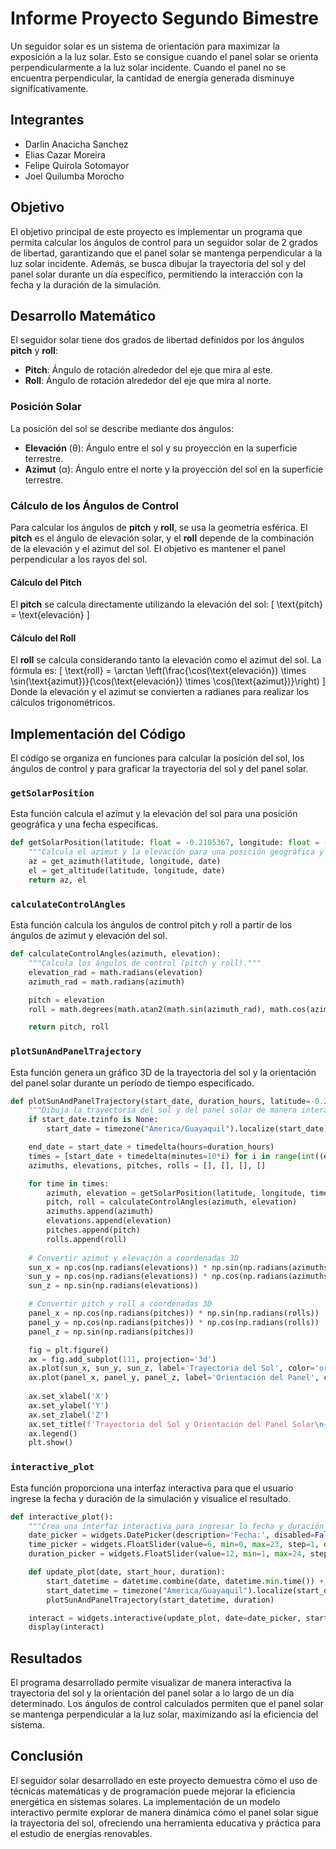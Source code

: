 # Informe Proyecto Segundo Bimestre
Un seguidor solar es un sistema de orientación para maximizar la exposición a la luz solar. Esto se consigue cuando el panel solar se orienta perpendicularmente a la luz solar incidente. Cuando el panel no se encuentra perpendicular, la cantidad de energía generada disminuye significativamente.

## Integrantes
* Darlin Anacicha Sanchez
* Elias Cazar Moreira
* Felipe Quirola Sotomayor
* Joel Quilumba Morocho

## Objetivo
El objetivo principal de este proyecto es implementar un programa que permita calcular los ángulos de control para un seguidor solar de 2 grados de libertad, garantizando que el panel solar se mantenga perpendicular a la luz solar incidente. Además, se busca dibujar la trayectoria del sol y del panel solar durante un día específico, permitiendo la interacción con la fecha y la duración de la simulación.

## Desarrollo Matemático
El seguidor solar tiene dos grados de libertad definidos por los ángulos **pitch** y **roll**:
- **Pitch**: Ángulo de rotación alrededor del eje que mira al este.
- **Roll**: Ángulo de rotación alrededor del eje que mira al norte.

### Posición Solar
La posición del sol se describe mediante dos ángulos:
- **Elevación** (θ): Ángulo entre el sol y su proyección en la superficie terrestre.
- **Azimut** (α): Ángulo entre el norte y la proyección del sol en la superficie terrestre.

### Cálculo de los Ángulos de Control
Para calcular los ángulos de **pitch** y **roll**, se usa la geometría esférica. El **pitch** es el ángulo de elevación solar, y el **roll** depende de la combinación de la elevación y el azimut del sol. El objetivo es mantener el panel perpendicular a los rayos del sol.

#### **Cálculo del Pitch**
El **pitch** se calcula directamente utilizando la elevación del sol:
\[
\text{pitch} = \text{elevación}
\]

#### **Cálculo del Roll**
El **roll** se calcula considerando tanto la elevación como el azimut del sol. La fórmula es:
\[
\text{roll} = \arctan \left(\frac{\cos(\text{elevación}) \times \sin(\text{azimut})}{\cos(\text{elevación}) \times \cos(\text{azimut})}\right)
\]
Donde la elevación y el azimut se convierten a radianes para realizar los cálculos trigonométricos.

## Implementación del Código
El código se organiza en funciones para calcular la posición del sol, los ángulos de control y para graficar la trayectoria del sol y del panel solar.

### `getSolarPosition`
Esta función calcula el azimut y la elevación del sol para una posición geográfica y una fecha específicas.

```python
def getSolarPosition(latitude: float = -0.2105367, longitude: float = -78.491614, date: datetime = datetime.now(tz=timezone("America/Guayaquil"))):
    """Calcula el azimut y la elevación para una posición geográfica y fecha."""
    az = get_azimuth(latitude, longitude, date)
    el = get_altitude(latitude, longitude, date)
    return az, el
```
### `calculateControlAngles`
Esta función calcula los ángulos de control pitch y roll a partir de los ángulos de azimut y elevación del sol.

```python
def calculateControlAngles(azimuth, elevation):
    """Calcula los ángulos de control (pitch y roll)."""
    elevation_rad = math.radians(elevation)
    azimuth_rad = math.radians(azimuth)

    pitch = elevation
    roll = math.degrees(math.atan2(math.sin(azimuth_rad), math.cos(azimuth_rad)))

    return pitch, roll
```
### `plotSunAndPanelTrajectory`
Esta función genera un gráfico 3D de la trayectoria del sol y la orientación del panel solar durante un período de tiempo especificado.

```python
def plotSunAndPanelTrajectory(start_date, duration_hours, latitude=-0.2105367, longitude=-78.491614):
    """Dibuja la trayectoria del sol y del panel solar de manera interactiva."""
    if start_date.tzinfo is None:
        start_date = timezone("America/Guayaquil").localize(start_date)

    end_date = start_date + timedelta(hours=duration_hours)
    times = [start_date + timedelta(minutes=10*i) for i in range(int((end_date - start_date).total_seconds() / 600))]
    azimuths, elevations, pitches, rolls = [], [], [], []

    for time in times:
        azimuth, elevation = getSolarPosition(latitude, longitude, time)
        pitch, roll = calculateControlAngles(azimuth, elevation)
        azimuths.append(azimuth)
        elevations.append(elevation)
        pitches.append(pitch)
        rolls.append(roll)
    
    # Convertir azimut y elevación a coordenadas 3D
    sun_x = np.cos(np.radians(elevations)) * np.sin(np.radians(azimuths))
    sun_y = np.cos(np.radians(elevations)) * np.cos(np.radians(azimuths))
    sun_z = np.sin(np.radians(elevations))

    # Convertir pitch y roll a coordenadas 3D
    panel_x = np.cos(np.radians(pitches)) * np.sin(np.radians(rolls))
    panel_y = np.cos(np.radians(pitches)) * np.cos(np.radians(rolls))
    panel_z = np.sin(np.radians(pitches))

    fig = plt.figure()
    ax = fig.add_subplot(111, projection='3d')
    ax.plot(sun_x, sun_y, sun_z, label='Trayectoria del Sol', color='orange')
    ax.plot(panel_x, panel_y, panel_z, label='Orientación del Panel', color='blue')
    
    ax.set_xlabel('X')
    ax.set_ylabel('Y')
    ax.set_zlabel('Z')
    ax.set_title(f'Trayectoria del Sol y Orientación del Panel Solar\n{start_date.date()}')
    ax.legend()
    plt.show()
```
### `interactive_plot`
Esta función proporciona una interfaz interactiva para que el usuario ingrese la fecha y duración de la simulación y visualice el resultado.

```python
def interactive_plot():
    """Crea una interfaz interactiva para ingresar la fecha y duración de la simulación."""
    date_picker = widgets.DatePicker(description='Fecha:', disabled=False)
    time_picker = widgets.FloatSlider(value=6, min=0, max=23, step=1, description='Hora Inicial:')
    duration_picker = widgets.FloatSlider(value=12, min=1, max=24, step=1, description='Duración (h):')

    def update_plot(date, start_hour, duration):
        start_datetime = datetime.combine(date, datetime.min.time()) + timedelta(hours=start_hour)
        start_datetime = timezone("America/Guayaquil").localize(start_datetime)
        plotSunAndPanelTrajectory(start_datetime, duration)

    interact = widgets.interactive(update_plot, date=date_picker, start_hour=time_picker, duration=duration_picker)
    display(interact)
```
## Resultados
El programa desarrollado permite visualizar de manera interactiva la trayectoria del sol y la orientación del panel solar a lo largo de un día determinado. Los ángulos de control calculados permiten que el panel solar se mantenga perpendicular a la luz solar, maximizando así la eficiencia del sistema.

## Conclusión
El seguidor solar desarrollado en este proyecto demuestra cómo el uso de técnicas matemáticas y de programación puede mejorar la eficiencia energética en sistemas solares. La implementación de un modelo interactivo permite explorar de manera dinámica cómo el panel solar sigue la trayectoria del sol, ofreciendo una herramienta educativa y práctica para el estudio de energías renovables.
